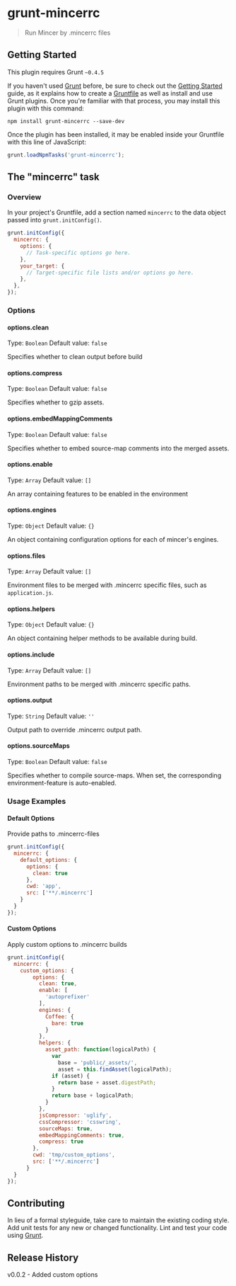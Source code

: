 # grunt-mincerrc

> Run Mincer by .mincerrc files

## Getting Started
This plugin requires Grunt `~0.4.5`

If you haven't used [Grunt](http://gruntjs.com/) before, be sure to check out the [Getting Started](http://gruntjs.com/getting-started) guide, as it explains how to create a [Gruntfile](http://gruntjs.com/sample-gruntfile) as well as install and use Grunt plugins. Once you're familiar with that process, you may install this plugin with this command:

```shell
npm install grunt-mincerrc --save-dev
```

Once the plugin has been installed, it may be enabled inside your Gruntfile with this line of JavaScript:

```js
grunt.loadNpmTasks('grunt-mincerrc');
```

## The "mincerrc" task

### Overview
In your project's Gruntfile, add a section named `mincerrc` to the data object passed into `grunt.initConfig()`.

```js
grunt.initConfig({
  mincerrc: {
    options: {
      // Task-specific options go here.
    },
    your_target: {
      // Target-specific file lists and/or options go here.
    },
  },
});
```

### Options

#### options.clean
Type: `Boolean`
Default value: `false`

Specifies whether to clean output before build



#### options.compress
Type: `Boolean`
Default value: `false`

Specifies whether to gzip assets.

#### options.embedMappingComments
Type: `Boolean`
Default value: `false`

Specifies whether to embed source-map comments into the merged assets.

#### options.enable
Type: `Array`
Default value: `[]`

An array containing features to be enabled in the environment

#### options.engines
Type: `Object`
Default value: `{}`

An object containing configuration options for each of mincer's engines.

#### options.files
Type: `Array`
Default value: `[]`

Environment files to be merged with .mincerrc specific files, such as `application.js`.

#### options.helpers
Type: `Object`
Default value: `{}`

An object containing helper methods to be available during build.

#### options.include
Type: `Array`
Default value: `[]`

Environment paths to be merged with .mincerrc specific paths.
#### options.output
Type: `String`
Default value: `''`

Output path to override .mincerrc output path.

#### options.sourceMaps
Type: `Boolean`
Default value: `false`

Specifies whether to compile source-maps. When set, the corresponding environment-feature is auto-enabled.

### Usage Examples

#### Default Options
Provide paths to .mincerrc-files

```js
grunt.initConfig({
  mincerrc: {
    default_options: {
      options: {
        clean: true
      },
      cwd: 'app',
      src: ['**/.mincerrc']
    }
  }
});
```

#### Custom Options
Apply custom options to .mincerrc builds

```js
grunt.initConfig({
  mincerrc: {
    custom_options: {
        options: {
          clean: true,
          enable: [
            'autoprefixer'
          ],
          engines: {
            Coffee: {
              bare: true
            }
          },
          helpers: {
            asset_path: function(logicalPath) {
              var
                base = 'public/_assets/',
                asset = this.findAsset(logicalPath);
              if (asset) {
                return base + asset.digestPath;
              }
              return base + logicalPath;
            }
          },
          jsCompressor: 'uglify',
          cssCompressor: 'csswring',
          sourceMaps: true,
          embedMappingComments: true,
          compress: true
        },
        cwd: 'tmp/custom_options',
        src: ['**/.mincerrc']
      }
  }
});
```


## Contributing
In lieu of a formal styleguide, take care to maintain the existing coding style. Add unit tests for any new or changed functionality. Lint and test your code using [Grunt](http://gruntjs.com/).

## Release History
v0.0.2 - Added custom options 

